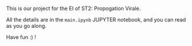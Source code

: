 This is our project for the EI of ST2: Propogation Virale.  
  
All the details are in the `main.ipynb` JUPYTER notebook, and you can read as you go along. 
 
Have fun :) !  
    
 
